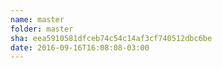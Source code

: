```yaml
---
name: master
folder: master
sha: eea5910581dfceb74c54c14af3cf740512dbc6be
date: 2016-09-16T16:08:08-03:00
---
```

